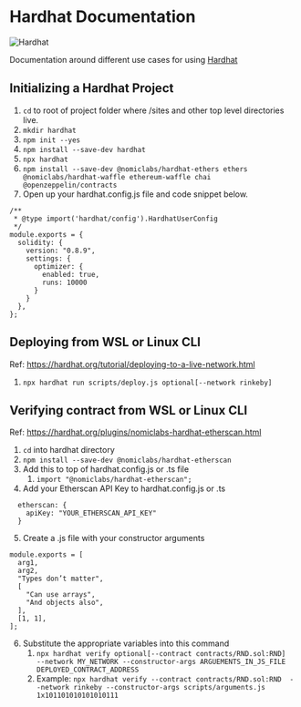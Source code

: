 # Hardhat Documentation

![Hardhat](https://images.app.goo.gl/kfsa7Jcrihj7JJ3R7)

Documentation around different use cases for using [Hardhat](https://hardhat.org/)

## Initializing a Hardhat Project

1. `cd` to root of project folder where /sites and other top level directories live.
2. `mkdir hardhat`
3. `npm init --yes`
4. `npm install --save-dev hardhat`
5. `npx hardhat`
6. `npm install --save-dev @nomiclabs/hardhat-ethers ethers @nomiclabs/hardhat-waffle ethereum-waffle chai @openzeppelin/contracts`
7. Open up your hardhat.config.js file and code snippet below.
```
/**
 * @type import('hardhat/config').HardhatUserConfig
 */
module.exports = {
  solidity: {
    version: "0.8.9",
    settings: {
      optimizer: {
        enabled: true,
        runs: 10000
      }
    }
  },
};
```

## Deploying from WSL or Linux CLI

Ref: https://hardhat.org/tutorial/deploying-to-a-live-network.html

1. `npx hardhat run scripts/deploy.js optional[--network rinkeby]`

## Verifying contract from WSL or Linux CLI

Ref: https://hardhat.org/plugins/nomiclabs-hardhat-etherscan.html

1. `cd` into hardhat directory
2. `npm install --save-dev @nomiclabs/hardhat-etherscan`
3. Add this to top of hardhat.config.js or .ts file
    1. `import "@nomiclabs/hardhat-etherscan";`
4. Add your Etherscan API Key to hardhat.config.js or .ts
```
  etherscan: {
    apiKey: "YOUR_ETHERSCAN_API_KEY"
  }
```
5. Create a .js file with your constructor arguments
```
module.exports = [
  arg1,
  arg2,
  "Types don’t matter",
  [
    "Can use arrays",
    "And objects also",
  ],
  [1, 1],
];
```
6. Substitute the appropriate variables into this command
    1. `npx hardhat verify optional[--contract contracts/RND.sol:RND]  --network MY_NETWORK --constructor-args ARGUEMENTS_IN_JS_FILE DEPLOYED_CONTRACT_ADDRESS`
    2. Example: `npx hardhat verify --contract contracts/RND.sol:RND  --network rinkeby --constructor-args scripts/arguments.js 1x101101010101010111`
